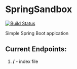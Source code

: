# SpringSandbox
[![Build Status](https://travis-ci.com/Arthasasyan/SpringSandbox.svg?branch=master)](https://travis-ci.com/Arthasasyan/SpringSandbox)

Simple Spring Boot applcation

## Current Endpoints:
1. **/** - index file

